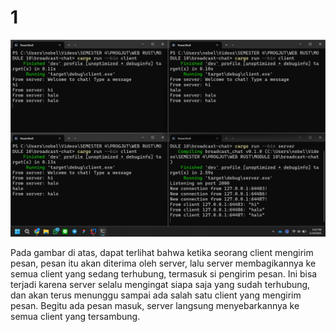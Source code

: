 # 1
![img.png](img.png)

Pada gambar di atas, dapat terlihat bahwa ketika seorang client mengirim pesan, pesan itu akan diterima oleh server, lalu server membagikannya ke semua client yang sedang terhubung, termasuk si pengirim pesan. Ini bisa terjadi karena server selalu mengingat siapa saja yang sudah terhubung, dan akan terus menunggu sampai ada salah satu client yang mengirim pesan. Begitu ada pesan masuk, server langsung menyebarkannya ke semua client yang tersambung.